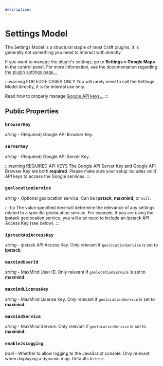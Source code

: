 ```yaml
---
description:
---
```


# Settings Model

The Settings Model is a structural staple of most Craft plugins. It is generally not something you need to interact with directly.

If you want to manage the plugin's settings, go to **Settings > Google Maps** in the control panel. For more information, see the documentation regarding [the plugin settings page...](/getting-started/settings/)

:::warning FOR EDGE CASES ONLY
You will rarely need to call the Settings Model directly, it is for internal use only.

Read how to properly manage [Google API keys...](/helper/api/)
:::

## Public Properties

### `browserKey`

_string_ - (Required) Google API Browser Key.

### `serverKey`

_string_ - (Required) Google API Server Key.

:::warning REQUIRED API KEYS
The Google API Server Key and Google API Browser Key are both **required**. Please make sure your setup includes valid API keys to access the Google services.
:::

### `geolocationService`

_string_ - Optional geolocation service. Can be **ipstack**, **maxmind**, or `null`.

::: tip 
The value specified here will determine the relevance of any settings related to a specific geolocation service. For example, if you are using the ipstack geolocation service, you will also need to include an ipstack API Access Key (see below).
:::

### `ipstackApiAccessKey`

_string_ - ipstack API Access Key. Only relevant if `geolocationService` is set to **ipstack**.

### `maxmindUserId`

_string_ - MaxMind User ID. Only relevant if `geolocationService` is set to **maxmind**.

### `maxmindLicenseKey`

_string_ - MaxMind License Key. Only relevant if `geolocationService` is set to **maxmind**.

### `maxmindService`

_string_ - MaxMind Service. Only relevant if `geolocationService` is set to **maxmind**.

### `enableJsLogging`

_bool_ - Whether to allow logging to the JavaScript console. Only relevant when displaying a dynamic map. Defaults to `true`.

